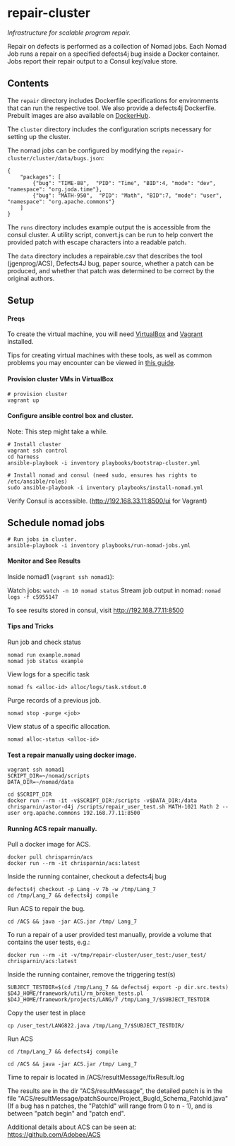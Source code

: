 # repair-cluster

_Infrastructure for scalable program repair._

Repair on defects is performed as a collection of Nomad jobs. Each Nomad Job runs a repair on a specified defects4j bug inside a Docker container. Jobs report their repair output to a Consul key/value store.

## Contents

The `repair` directory includes Dockerfile specifications for environments that can run the respective tool. We also provide a defects4j Dockerfile. Prebuilt images are also available on [DockerHub](https://hub.docker.com/u/chrisparnin/).

The `cluster` directory includes the configuration scripts necessary for setting up the cluster. 

The nomad jobs can be configured by modifying the `repair-cluster/cluster/data/bugs.json`:

```
{
    "packages": [
        {"bug": "TIME-88",  "PID": "Time", "BID":4, "mode": "dev", "namespace": "org.joda.time"},
        {"bug": "MATH-950",  "PID": "Math", "BID":7, "mode": "user", "namespace": "org.apache.commons"}
    ]
}
```

The `runs` directory includes example output the is accessible from the consul cluster. A utility script, convert.js can be run to help convert the provided patch with escape characters into a readable patch.

The `data` directory includes a repairable.csv that describes the tool (jgenprog/ACS), Defects4J bug, paper source, whether a patch can be produced, and whether that patch was determined to be correct by the original authors.

## Setup

#### Preqs

To create the virtual machine, you will need [VirtualBox](https://www.virtualbox.org/) and [Vagrant](https://www.vagrantup.com/) installed.

Tips for creating virtual machines with these tools, as well as common problems you may encounter can be viewed in [this guide](https://github.com/chrisparnin/ComputingEnvironmentsWorkshop/blob/master/VM.md).

#### Provision cluster VMs in VirtualBox

    # provision cluster
    vagrant up

#### Configure ansible control box and cluster.

Note: This step might take a while.

    # Install cluster
    vagrant ssh control
    cd harness 
    ansible-playbook -i inventory playbooks/bootstrap-cluster.yml

    # Install nomad and consul (need sudo, ensures has rights to /etc/ansible/roles)
    sudo ansible-playbook -i inventory playbooks/install-nomad.yml

Verify Consul is accessible. (http://192.168.33.11:8500/ui for Vagrant)

## Schedule nomad jobs

    # Run jobs in cluster.
    ansible-playbook -i inventory playbooks/run-nomad-jobs.yml

#### Monitor and See Results

Inside nomad1 (`vagrant ssh nomad1`):

Watch jobs: `watch -n 10 nomad status`
Stream job output in nomad: `nomad logs -f c5955147`

To see results stored in consul, visit http://192.168.77.11:8500

#### Tips and Tricks

Run job and check status
```
nomad run example.nomad
nomad job status example
```

View logs for a specific task
```
nomad fs <alloc-id> alloc/logs/task.stdout.0
```

Purge records of a previous job.
```
nomad stop -purge <job>
```

View status of a specific allocation.
```
nomad alloc-status <alloc-id>
```

#### Test a repair manually using docker image.

```
vagrant ssh nomad1
SCRIPT_DIR=~/nomad/scripts
DATA_DIR=~/nomad/data

cd $SCRIPT_DIR 
docker run --rm -it -v$SCRIPT_DIR:/scripts -v$DATA_DIR:/data chrisparnin/astor-d4j /scripts/repair_user_test.sh MATH-1021 Math 2 --user org.apache.commons 192.168.77.11:8500
```

#### Running ACS repair manually.

Pull a docker image for ACS.
```
docker pull chrisparnin/acs
docker run --rm -it chrisparnin/acs:latest
```

Inside the running container, checkout a defects4j bug
```
defects4j checkout -p Lang -v 7b -w /tmp/Lang_7
cd /tmp/Lang_7 && defects4j compile
```

Run ACS to repair the bug.
```
cd /ACS && java -jar ACS.jar /tmp/ Lang_7
```

To run a repair of a user provided test manually, provide a volume that contains the user tests, e.g.:
```
docker run --rm -it -v/tmp/repair-cluster/user_test:/user_test/ chrisparnin/acs:latest
```

Inside the running container, remove the triggering test(s)
```
SUBJECT_TESTDIR=$(cd /tmp/Lang_7 && defects4j export -p dir.src.tests)
$D4J_HOME/framework/util/rm_broken_tests.pl $D4J_HOME/framework/projects/LANG/7 /tmp/Lang_7/$SUBJECT_TESTDIR
```
Copy the user test in place
```
cp /user_test/LANG822.java /tmp/Lang_7/$SUBJECT_TESTDIR/
```

Run ACS
```
cd /tmp/Lang_7 && defects4j compile

cd /ACS && java -jar ACS.jar /tmp/ Lang_7
```

Time to repair is located in /ACS/resultMessage/fixResult.log

The results are in the dir "ACS/resultMessage", the detailed patch is in the file "ACS/resultMessage/patchSource/Project_BugId_Schema_PatchId.java"(If a bug has n patches, the "PatchId" will range from 0 to n - 1), and is between "patch begin" and "patch end".

Additional details about ACS can be seen at: https://github.com/Adobee/ACS
